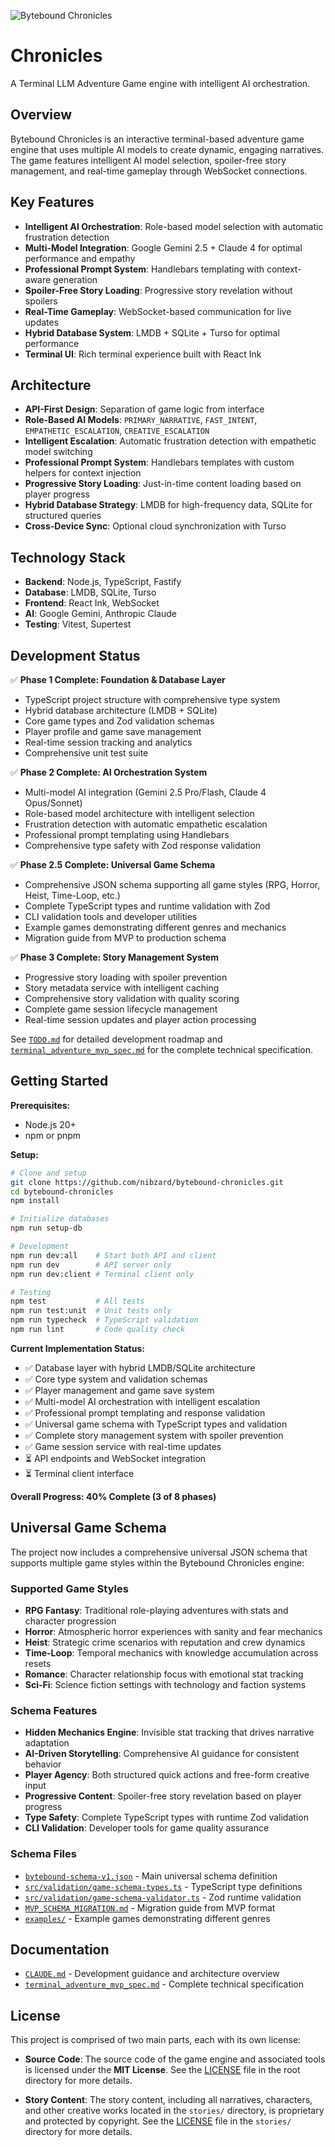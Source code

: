 ![Bytebound Chronicles](./assets/bytebound_chronicles_small.png)

# Chronicles

A Terminal LLM Adventure Game engine with intelligent AI orchestration.

## Overview

Bytebound Chronicles is an interactive terminal-based adventure game engine that uses multiple AI models to create dynamic, engaging narratives. The game features intelligent AI model selection, spoiler-free story management, and real-time gameplay through WebSocket connections.

## Key Features

- **Intelligent AI Orchestration**: Role-based model selection with automatic frustration detection
- **Multi-Model Integration**: Google Gemini 2.5 + Claude 4 for optimal performance and empathy
- **Professional Prompt System**: Handlebars templating with context-aware generation
- **Spoiler-Free Story Loading**: Progressive story revelation without spoilers
- **Real-Time Gameplay**: WebSocket-based communication for live updates
- **Hybrid Database System**: LMDB + SQLite + Turso for optimal performance
- **Terminal UI**: Rich terminal experience built with React Ink

## Architecture

- **API-First Design**: Separation of game logic from interface
- **Role-Based AI Models**: `PRIMARY_NARRATIVE`, `FAST_INTENT`, `EMPATHETIC_ESCALATION`, `CREATIVE_ESCALATION`
- **Intelligent Escalation**: Automatic frustration detection with empathetic model switching
- **Professional Prompt System**: Handlebars templates with custom helpers for context injection
- **Progressive Story Loading**: Just-in-time content loading based on player progress
- **Hybrid Database Strategy**: LMDB for high-frequency data, SQLite for structured queries
- **Cross-Device Sync**: Optional cloud synchronization with Turso

## Technology Stack

- **Backend**: Node.js, TypeScript, Fastify
- **Database**: LMDB, SQLite, Turso
- **Frontend**: React Ink, WebSocket
- **AI**: Google Gemini, Anthropic Claude
- **Testing**: Vitest, Supertest

## Development Status

✅ **Phase 1 Complete: Foundation & Database Layer** 
- TypeScript project structure with comprehensive type system
- Hybrid database architecture (LMDB + SQLite) 
- Core game types and Zod validation schemas
- Player profile and game save management
- Real-time session tracking and analytics
- Comprehensive unit test suite

✅ **Phase 2 Complete: AI Orchestration System**
- Multi-model AI integration (Gemini 2.5 Pro/Flash, Claude 4 Opus/Sonnet)
- Role-based model architecture with intelligent selection
- Frustration detection with automatic empathetic escalation
- Professional prompt templating using Handlebars
- Comprehensive type safety with Zod response validation

✅ **Phase 2.5 Complete: Universal Game Schema**
- Comprehensive JSON schema supporting all game styles (RPG, Horror, Heist, Time-Loop, etc.)
- Complete TypeScript types and runtime validation with Zod
- CLI validation tools and developer utilities
- Example games demonstrating different genres and mechanics
- Migration guide from MVP to production schema

✅ **Phase 3 Complete: Story Management System**
- Progressive story loading with spoiler prevention
- Story metadata service with intelligent caching
- Comprehensive story validation with quality scoring
- Complete game session lifecycle management
- Real-time session updates and player action processing

See [`TODO.md`](./TODO.md) for detailed development roadmap and [`terminal_adventure_mvp_spec.md`](./terminal_adventure_mvp_spec.md) for the complete technical specification.

## Getting Started

**Prerequisites:**
- Node.js 20+
- npm or pnpm

**Setup:**

```bash
# Clone and setup
git clone https://github.com/nibzard/bytebound-chronicles.git
cd bytebound-chronicles
npm install

# Initialize databases
npm run setup-db

# Development
npm run dev:all    # Start both API and client
npm run dev        # API server only
npm run dev:client # Terminal client only

# Testing
npm test           # All tests
npm run test:unit  # Unit tests only
npm run typecheck  # TypeScript validation
npm run lint       # Code quality check
```

**Current Implementation Status:**
- ✅ Database layer with hybrid LMDB/SQLite architecture
- ✅ Core type system and validation schemas  
- ✅ Player management and game save system
- ✅ Multi-model AI orchestration with intelligent escalation
- ✅ Professional prompt templating and response validation
- ✅ Universal game schema with TypeScript types and validation
- ✅ Complete story management system with spoiler prevention
- ✅ Game session service with real-time updates
- ⏳ API endpoints and WebSocket integration
- ⏳ Terminal client interface

**Overall Progress: 40% Complete (3 of 8 phases)**

## Universal Game Schema

The project now includes a comprehensive universal JSON schema that supports multiple game styles within the Bytebound Chronicles engine:

### Supported Game Styles
- **RPG Fantasy**: Traditional role-playing adventures with stats and character progression
- **Horror**: Atmospheric horror experiences with sanity and fear mechanics
- **Heist**: Strategic crime scenarios with reputation and crew dynamics
- **Time-Loop**: Temporal mechanics with knowledge accumulation across resets
- **Romance**: Character relationship focus with emotional stat tracking
- **Sci-Fi**: Science fiction settings with technology and faction systems

### Schema Features
- **Hidden Mechanics Engine**: Invisible stat tracking that drives narrative adaptation
- **AI-Driven Storytelling**: Comprehensive AI guidance for consistent behavior
- **Player Agency**: Both structured quick actions and free-form creative input
- **Progressive Content**: Spoiler-free story revelation based on player progress
- **Type Safety**: Complete TypeScript types with runtime Zod validation
- **CLI Validation**: Developer tools for game quality assurance

### Schema Files
- [`bytebound-schema-v1.json`](./bytebound-schema-v1.json) - Main universal schema definition
- [`src/validation/game-schema-types.ts`](./src/validation/game-schema-types.ts) - TypeScript type definitions
- [`src/validation/game-schema-validator.ts`](./src/validation/game-schema-validator.ts) - Zod runtime validation
- [`MVP_SCHEMA_MIGRATION.md`](./MVP_SCHEMA_MIGRATION.md) - Migration guide from MVP format
- [`examples/`](./examples/) - Example games demonstrating different genres

## Documentation

- [`CLAUDE.md`](./CLAUDE.md) - Development guidance and architecture overview
- [`terminal_adventure_mvp_spec.md`](./terminal_adventure_mvp_spec.md) - Complete technical specification

## License

This project is comprised of two main parts, each with its own license:

- **Source Code**: The source code of the game engine and associated tools is licensed under the **MIT License**. See the [LICENSE](./LICENSE) file in the root directory for more details.

- **Story Content**: The story content, including all narratives, characters, and other creative works located in the `stories/` directory, is proprietary and protected by copyright. See the [LICENSE](./stories/LICENSE) file in the `stories/` directory for more details.
